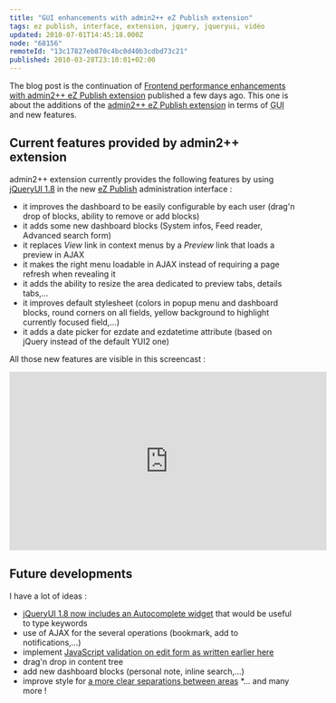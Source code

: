 ```yaml
---
title: "GUI enhancements with admin2++ eZ Publish extension"
tags: ez publish, interface, extension, jquery, jqueryui, vidéo
updated: 2010-07-01T14:45:18.000Z
node: "68156"
remoteId: "13c17827eb870c4bc0d40b3cdbd73c21"
published: 2010-03-28T23:10:01+02:00
---
```


The blog post is the continuation of [Frontend performance enhancements with admin2++ eZ Publish extension](/post/frontend-performance-enhancements-with-admin2-ez-publish-extension) published a few days ago. This one is about the additions of the [admin2++ eZ Publish extension](http://projects.ez.no/admin2pp) in terms of <abbr title="Graphical User Interface">GUI</abbr>  and new features.


## Current features provided by admin2++ extension


admin2++ extension currently provides the following features by using [jQueryUI 1.8](http://blog.jqueryui.com/2010/03/jquery-ui-18/) in the new [eZ Publish](/tag/ez-publish) administration interface :

* it improves the dashboard to be easily configurable by each user (drag'n drop of blocks, ability to remove or add blocks)
* it adds some new dashboard blocks (System infos, Feed reader, Advanced search form)
* it replaces *View* link in context menus by a *Preview* link that loads a preview in AJAX
* it makes the right menu loadable in AJAX instead of requiring a page refresh when revealing it
* it adds the ability to resize the area dedicated to preview tabs, details tabs,…
* it improves default stylesheet (colors in popup menu and dashboard blocks, round corners on all fields, yellow background to highlight currently focused field,…)
* it adds a date picker for ezdate and ezdatetime attribute (based on jQuery instead of the default YUI2 one)

All those new features are visible in this screencast :

<div class="video-container">
<iframe width="560" height="315" src="https://www.youtube-nocookie.com/embed/5QbXiNeSP9Y?rel=0" frameborder="0" allow="autoplay; encrypted-media" allowfullscreen></iframe>
</div>

## Future developments


I have a lot of ideas :

* [jQueryUI 1.8 now includes an Autocomplete widget](http://jqueryui.com/demos/autocomplete/) that would be useful to type keywords
* use of AJAX for the several operations (bookmark, add to notifications,…)
* implement [JavaScript validation on edit form as written earlier here](/post/some-thougths-about-the-admin-interface-refresh-of-ez-publish)
* drag'n drop in content tree
* add new dashboard blocks (personal note, inline search,…)
* improve style for [a more clear separations between areas](http://share.ez.no/forums/discussions/administration-interface-refresh-take-2-tell-us-more-of-what-you-think/(offset)/20#comment57448)
*… and many more !
